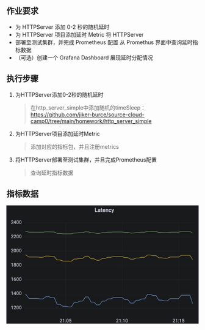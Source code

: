 ## 作业要求

- 为 HTTPServer 添加 0-2 秒的随机延时 
- 为 HTTPServer 项目添加延时 Metric 将 HTTPServer 
- 部署至测试集群，并完成 Prometheus 配置 从 Promethus 界面中查询延时指标数据 
- （可选）创建一个 Grafana Dashboard 展现延时分配情况

## 执行步骤

1. 为HTTPServer添加0-2秒的随机延时
   > 在http_server_simple中添加随机的timeSleep：https://github.com/jiker-burce/source-cloud-camp0/tree/main/homework/http_server_simple
2. 为HTTPServer项目添加延时Metric
   > 添加对应的指标包，并且注册metrics
3. 将HTTPServer部署至测试集群，并且完成Prometheus配置
   > 查询延时指标数据

## 指标数据

![image](./delay_metric.jpg)